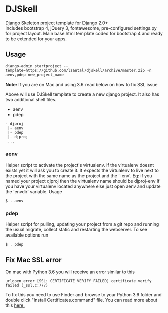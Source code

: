 DJSkell
=======

Django Skeleton project template for Django 2.0+  
Includes bootstrap 4, jQuery 3, fontawesome, pre-configured settings.py for project layout. Main base.html template coded for bootstrap 4 and ready to be extended for your apps.

## Usage

```
django-admin startproject --template=https://github.com/lzantal/djskell/archive/master.zip -n aenv,pdep new_project_name
```
**Note:** If you are on Mac and using 3.6 read below on how to fix SSL issue

Above will use DJSkell template to create a new django project. It also has two additional shell files.
- aenv
- pdep

```
- djproj
 |- aenv
 |- pdep
 |- djproj
 ...
```

### aenv
Helper script to activate the project's virtualenv. If the virtualenv doesnt exists yet it will ask you to create it. 
It expects the virtualenv to live next to the project with the same name as the project and the '-env'.
Eg: if you named your project djproj then the virtualenv name should be djproj-env
If you have your virtualenv located anywhere else just open aenv and update the 'envdir' variable.
Usage
```
$ . aenv
```

### pdep
Helper script for pulling, updating your project from a git repo and running the usual migrate, collect static and restarting the webserver.
To see available options run
```
$ . pdep
```

## Fix Mac SSL error
On mac with Python 3.6 you will receive an error similar to this
```
urlopen error [SSL: CERTIFICATE_VERIFY_FAILED] certificate verify failed (_ssl.c:777)
```
To fix this you need to use Finder and browse to your Python 3.6 folder and double click "Install Certificates.command" file.
You can read more about this [here.](https://stackoverflow.com/questions/42098126/mac-osx-python-ssl-sslerror-ssl-certificate-verify-failed-certificate-verify)

